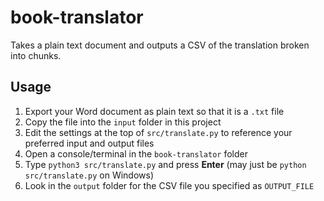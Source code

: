 # book-translator

Takes a plain text document and outputs a CSV of the translation broken into chunks.

## Usage

1. Export your Word document as plain text so that it is a `.txt` file
2. Copy the file into the `input` folder in this project
3. Edit the settings at the top of `src/translate.py` to reference your preferred input and output files
4. Open a console/terminal in the `book-translator` folder
5. Type `python3 src/translate.py` and press **Enter** (may just be `python src/translate.py` on Windows)
6. Look in the `output` folder for the CSV file you specified as `OUTPUT_FILE`
